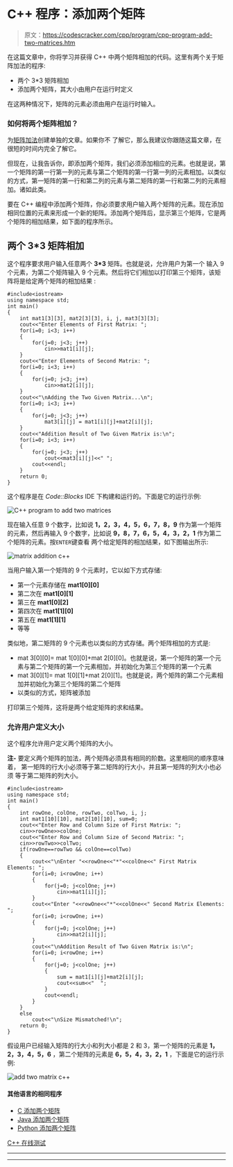 # C++ 程序：添加两个矩阵

> 原文：<https://codescracker.com/cpp/program/cpp-program-add-two-matrices.htm>

在这篇文章中，你将学习并获得 C++ 中两个矩阵相加的代码。这里有两个关于矩阵加法的程序:

*   两个 3*3 矩阵相加
*   添加两个矩阵，其大小由用户在运行时定义

在这两种情况下，矩阵的元素必须由用户在运行时输入。

### 如何将两个矩阵相加？

为[矩阵加法](/nonprog/matrix-addition.htm)创建单独的文章。如果你不 了解它，那么我建议你跟随这篇文章，在很短的时间内完全了解它。

但现在，让我告诉你，即添加两个矩阵，我们必须添加相应的元素。也就是说，第一个矩阵的第一行第一列的元素与第二个矩阵的第一行第一列的元素相加。以类似的方式，第一矩阵的第一行和第二列的元素与第二矩阵的第一行和第二列的元素相加。诸如此类。

要在 C++ 编程中添加两个矩阵，你必须要求用户输入两个矩阵的元素。现在添加相同位置的元素来形成一个新的矩阵。添加两个矩阵后，显示第三个矩阵，它是两个矩阵的相加结果，如下面的程序所示。

## 两个 3*3 矩阵相加

这个程序要求用户输入任意两个 **3*3** 矩阵。也就是说，允许用户为第一个 输入 9 个元素，为第二个矩阵输入 9 个元素。然后将它们相加以打印第三个矩阵，该矩阵将是给定两个矩阵的相加结果 :

```
#include<iostream>
using namespace std;
int main()
{
    int mat1[3][3], mat2[3][3], i, j, mat3[3][3];
    cout<<"Enter Elements of First Matrix: ";
    for(i=0; i<3; i++)
    {
        for(j=0; j<3; j++)
            cin>>mat1[i][j];
    }
    cout<<"Enter Elements of Second Matrix: ";
    for(i=0; i<3; i++)
    {
        for(j=0; j<3; j++)
            cin>>mat2[i][j];
    }
    cout<<"\nAdding the Two Given Matrix...\n";
    for(i=0; i<3; i++)
    {
        for(j=0; j<3; j++)
            mat3[i][j] = mat1[i][j]+mat2[i][j];
    }
    cout<<"Addition Result of Two Given Matrix is:\n";
    for(i=0; i<3; i++)
    {
        for(j=0; j<3; j++)
            cout<<mat3[i][j]<<" ";
        cout<<endl;
    }
    return 0;
}
```

这个程序是在 *Code::Blocks* IDE 下构建和运行的。下面是它的运行示例:

![C++ program to add two matrices](img/b50893d610701a19dc2dc37412fe3601.png)

现在输入任意 9 个数字，比如说 **1，2，3，4，5，6，7，8，9** 作为第一个矩阵的元素，然后再输入 9 个数字，比如说 **9，8，7，6，5，4，3，2，1** 作为第二个矩阵的元素。按`ENTER`键查看 两个给定矩阵的相加结果，如下图输出所示:

![matrix addition c++](img/e20eee3462e2789eed2806d6ed2186b4.png)

当用户输入第一个矩阵的 9 个元素时，它以如下方式存储:

*   第一个元素存储在 **mat1[0][0]**
*   第二次在 **mat1[0][1]**
*   第三在 **mat1[0][2]**
*   第四次在 **mat1[1][0]**
*   第五在 **mat1[1][1]**
*   等等

类似地，第二矩阵的 9 个元素也以类似的方式存储。两个矩阵相加的方式是:

*   mat 3[0][0]= mat 1[0][0]+mat 2[0][0]。也就是说，第一个矩阵的第一个元素与第二个矩阵的第一个元素相加，并初始化为第三个矩阵的第一个元素
*   mat 3[0][1]= mat 1[0][1]+mat 2[0][1]。也就是说，两个矩阵的第二个元素相加并初始化为第三个矩阵的第二个矩阵
*   以类似的方式，矩阵被添加

打印第三个矩阵，这将是两个给定矩阵的求和结果。

### 允许用户定义大小

这个程序允许用户定义两个矩阵的大小。

**注-** 要定义两个矩阵的加法，两个矩阵必须具有相同的阶数。这里相同的顺序意味着， 第一矩阵的行大小必须等于第二矩阵的行大小，并且第一矩阵的列大小也必须 等于第二矩阵的列大小。

```
#include<iostream>
using namespace std;
int main()
{
    int rowOne, colOne, rowTwo, colTwo, i, j;
    int mat1[10][10], mat2[10][10], sum=0;
    cout<<"Enter Row and Column Size of First Matrix: ";
    cin>>rowOne>>colOne;
    cout<<"Enter Row and Column Size of Second Matrix: ";
    cin>>rowTwo>>colTwo;
    if(rowOne==rowTwo && colOne==colTwo)
    {
        cout<<"\nEnter "<<rowOne<<"*"<<colOne<<" First Matrix Elements: ";
        for(i=0; i<rowOne; i++)
        {
            for(j=0; j<colOne; j++)
                cin>>mat1[i][j];
        }
        cout<<"Enter "<<rowOne<<"*"<<colOne<<" Second Matrix Elements: ";
        for(i=0; i<rowOne; i++)
        {
            for(j=0; j<colOne; j++)
                cin>>mat2[i][j];
        }
        cout<<"\nAddition Result of Two Given Matrix is:\n";
        for(i=0; i<rowOne; i++)
        {
            for(j=0; j<colOne; j++)
            {
                sum = mat1[i][j]+mat2[i][j];
                cout<<sum<<"  ";
            }
            cout<<endl;
        }
    }
    else
        cout<<"\nSize Mismatched!\n";
    return 0;
}
```

假设用户已经输入矩阵的行大小和列大小都是 2 和 3，第一个矩阵的元素是 **1，2，3，4，5，6** ，第二个矩阵的元素是 **6，5，4，3，2，1** ，下面是它的运行示例:

![add two matrix c++](img/8e878051c320c7ae3abe5291fc2b9d0e.png)

#### 其他语言的相同程序

*   [C 添加两个矩阵](/c/program/c-program-add-two-matrices.htm)
*   [Java 添加两个矩阵](/java/program/java-program-add-two-matrices.htm)
*   [Python 添加两个矩阵](/python/program/python-program-add-two-matrices.htm)

[C++ 在线测试](/exam/showtest.php?subid=3)

* * *

* * *
